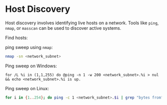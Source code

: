 # Host Discovery

Host discovery involves identifying live hosts on a network. Tools like `ping`, `nmap`, or `masscan` can be used to discover active systems.

Find hosts:

ping sweep using `nmap`:

```bash
nmap -sn <network_subnet>
```

Ping sweep on Windows:

```batch
for /L %i in (1,1,255) do @ping -n 1 -w 200 <network_subnet>.%i > nul && echo <network_subnet>.%i is up.
```

Ping sweep on Linux:

```bash
for i in {1..254}; do ping -c 1 <network_subnet>.$i | grep "bytes from" & done; wait
```
